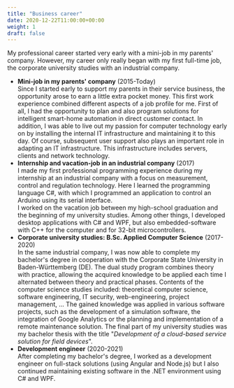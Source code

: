 ```yaml
---
title: "Business career"
date: 2020-12-22T11:00:00+00:00
weight: 1
draft: false
---
```


My professional career started very early with a mini-job in my parents' company. However, my career only really began with my first full-time job, the corporate university studies with an industrial company.

- **Mini-job in my parents' company** (2015-Today)  
  Since I started early to support my parents in their service business, the opportunity arose to earn a little extra pocket money. This first work experience combined different aspects of a job profile for me. First of all, I had the opportunity to plan and also program solutions for intelligent smart-home automation in direct customer contact. In addition, I was able to live out my passion for computer technology early on by installing the internal IT infrastructure and maintaining it to this day. Of course, subsequent user support also plays an important role in adapting an IT infrastructure. This infrastructure includes servers, clients and network technology.
- **Internship and vacation-job in an industrial company** (2017)  
  I made my first professional programming experience during my internship at an industrial company with a focus on measurement, control and regulation technology. Here I learned the programming language C#, with which I programmed an application to control an Arduino using its serial interface.  
  I worked on the vacation job between my high-school graduation and the beginning of my university studies. Among other things, I developed desktop applications with C# and WPF, but also embedded-software with C++ for the computer and for 32-bit microcontrollers.
- **Corporate university studies: B.Sc. Applied Computer Science** (2017-2020)  
  In the same industrial company, I was now able to complete my bachelor's degree in cooperation with the Corporate State University in Baden-Württemberg (DE). The dual study program combines theory with practice, allowing the acquired knowledge to be applied each time I alternated between theory and practical phases. Contents of the computer science studies included: theoretical computer science, software engineering, IT security, web-engineering, project management, ... The gained knowledge was applied in various software projects, such as the development of a simulation software, the integration of Google Analytics or the planning and implementation of a remote maintenance solution. The final part of my university studies was my bachelor thesis with the title "_Development of a cloud-based service solution for field devices_".
- **Development engineer** (2020-2021)  
  After completing my bachelor's degree, I worked as a development engineer on full-stack solutions (using Angular and Node.js) but I also continued maintaining existing software in the .NET environment using C# and WPF.
